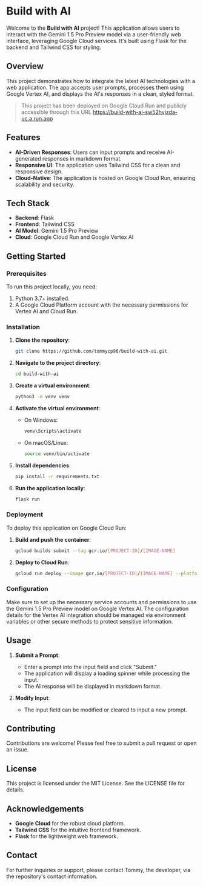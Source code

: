 # Build with AI

Welcome to the **Build with AI** project! This application allows users to interact with the Gemini 1.5 Pro Preview model via a user-friendly web interface, leveraging Google Cloud services. It's built using Flask for the backend and Tailwind CSS for styling.

## Overview

This project demonstrates how to integrate the latest AI technologies with a web application. The app accepts user prompts, processes them using Google Vertex AI, and displays the AI's responses in a clean, styled format.

> This project has been deployed on Google Cloud Run and publicly accessible through this URL https://build-with-ai-sw52hvjzda-uc.a.run.app

## Features

- **AI-Driven Responses**: Users can input prompts and receive AI-generated responses in markdown format.
- **Responsive UI**: The application uses Tailwind CSS for a clean and responsive design.
- **Cloud-Native**: The application is hosted on Google Cloud Run, ensuring scalability and security.

## Tech Stack

- **Backend**: Flask
- **Frontend**: Tailwind CSS
- **AI Model**: Gemini 1.5 Pro Preview
- **Cloud**: Google Cloud Run and Google Vertex AI

## Getting Started

### Prerequisites

To run this project locally, you need:

1. Python 3.7+ installed.
2. A Google Cloud Platform account with the necessary permissions for Vertex AI and Cloud Run.

### Installation

1. **Clone the repository**:
   ```sh
   git clone https://github.com/tommycp96/build-with-ai.git
   ```
2. **Navigate to the project directory**:
   ```sh
   cd build-with-ai
   ```
3. **Create a virtual environment**:
   ```sh
   python3 -m venv venv
   ```
4. **Activate the virtual environment**:

   - On Windows:
     ```sh
     venv\Scripts\activate
     ```
   - On macOS/Linux:
     ```sh
     source venv/bin/activate
     ```

5. **Install dependencies**:

   ```sh
   pip install -r requirements.txt
   ```

6. **Run the application locally**:
   ```sh
   flask run
   ```

### Deployment

To deploy this application on Google Cloud Run:

1. **Build and push the container**:

   ```sh
   gcloud builds submit --tag gcr.io/[PROJECT-ID]/[IMAGE-NAME]
   ```

2. **Deploy to Cloud Run**:

   ```sh
   gcloud run deploy --image gcr.io/[PROJECT-ID]/[IMAGE-NAME] --platform managed
   ```

### Configuration

Make sure to set up the necessary service accounts and permissions to use the Gemini 1.5 Pro Preview model on Google Vertex AI. The configuration details for the Vertex AI integration should be managed via environment variables or other secure methods to protect sensitive information.

## Usage

1. **Submit a Prompt**:

   - Enter a prompt into the input field and click "Submit."
   - The application will display a loading spinner while processing the input.
   - The AI response will be displayed in markdown format.

2. **Modify Input**:
   - The input field can be modified or cleared to input a new prompt.

## Contributing

Contributions are welcome! Please feel free to submit a pull request or open an issue.

## License

This project is licensed under the MIT License. See the LICENSE file for details.

## Acknowledgements

- **Google Cloud** for the robust cloud platform.
- **Tailwind CSS** for the intuitive frontend framework.
- **Flask** for the lightweight web framework.

## Contact

For further inquiries or support, please contact Tommy, the developer, via the repository's contact information.
